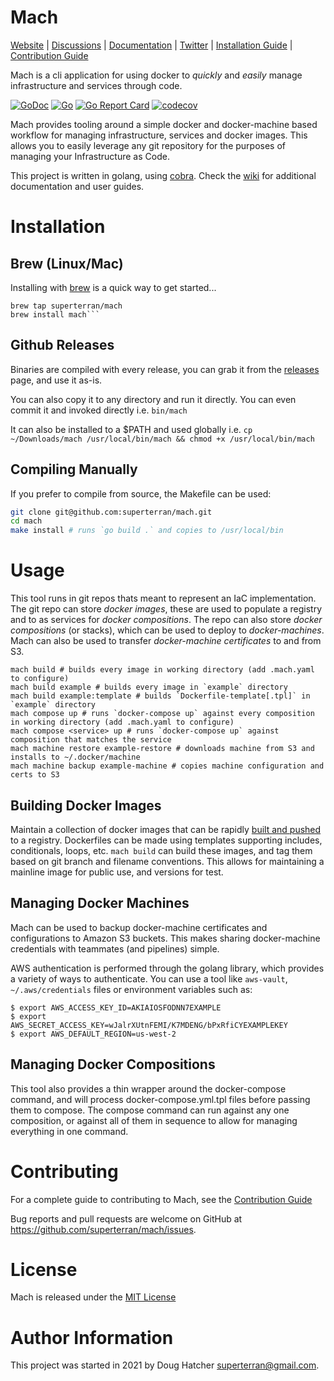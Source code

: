 # Mach

[Website](https://superterran.net/mach) |
[Discussions](https://github.com/superterran/mach/discussions) |
[Documentation](https://github.com/superterran/mach/wiki) |
[Twitter](https://twitter.com/superterran) |
[Installation Guide](https://github.com/superterran/mach/wiki/Installation) |
[Contribution Guide](CONTRIBUTING.md)

Mach is a cli application for using docker to *quickly* and *easily* manage infrastructure and services through code.

[![GoDoc](https://godoc.org/github.com/gohugoio/hugo?status.svg)](https://pkg.go.dev/github.com/superterran/mach)
[![Go](https://github.com/superterran/mach/actions/workflows/go.yml/badge.svg?branch=main)](https://github.com/superterran/mach/actions/workflows/go.yml) 
[![Go Report Card](https://goreportcard.com/badge/github.com/superterran/mach)](https://goreportcard.com/report/github.com/superterran/mach)
[![codecov](https://codecov.io/gh/superterran/mach/branch/main/graph/badge.svg?token=S48U2MJP9I)](https://codecov.io/gh/superterran/mach)

Mach provides tooling around a simple docker and docker-machine based workflow for managing infrastructure, services and docker images. This allows you to easily leverage any git repository for the purposes of managing your Infrastructure as Code. 

This project is written in golang, using [cobra](https://github.com/spf13/cobra). Check the [wiki](https://github.com/superterran/mach/wiki) for additional documentation and user guides. 
  
# Installation 

## Brew (Linux/Mac)

Installing with [brew](https://brew.sh/) is a quick way to get started...

```/bin/bash
brew tap superterran/mach
brew install mach```
```

## Github Releases

Binaries are compiled with every release, you can grab it from the [releases](https://github.com/superterran/mach/releases/) page, and use it as-is. 

You can also copy it to any directory and run it directly. You can even commit it and invoked directly i.e. `bin/mach`

It can also be installed to a $PATH and used globally i.e. `cp ~/Downloads/mach /usr/local/bin/mach && chmod +x /usr/local/bin/mach`

## Compiling Manually

If you prefer to compile from source, the Makefile can be used:

```bash
git clone git@github.com:superterran/mach.git 
cd mach
make install # runs `go build .` and copies to /usr/local/bin
```
# Usage

This tool runs in git repos thats meant to represent an IaC implementation. The git repo can store _docker images_, these are used to populate a registry and to as services for _docker compositions_. The repo can also store _docker compositions_ (or stacks), which can be used to deploy to _docker-machines_. Mach can also be used to transfer _docker-machine certificates_ to and from S3. 

```brew
mach build # builds every image in working directory (add .mach.yaml to configure)
mach build example # builds every image in `example` directory
mach build example:template # builds `Dockerfile-template[.tpl]` in `example` directory 
mach compose up # runs `docker-compose up` against every composition in working directory (add .mach.yaml to configure)
mach compose <service> up # runs `docker-compose up` against composition that matches the service
mach machine restore example-restore # downloads machine from S3 and installs to ~/.docker/machine
mach machine backup example-machine # copies machine configuration and certs to S3
```

## Building Docker Images

Maintain a collection of docker images that can be rapidly [built and pushed](https://github.com/superterran/mach/wiki/Build-Command) to a registry. Dockerfiles can be made using templates supporting includes, conditionals, loops, etc. `mach build` can build these images, and tag them based on git branch and filename conventions. This allows for maintaining a mainline image for public use, and versions for test. 

## Managing Docker Machines

Mach can be used to backup docker-machine certificates and configurations to Amazon S3 buckets. This makes sharing docker-machine credentials with teammates (and pipelines) simple.

AWS authentication is performed through the golang library, which provides a variety of ways to authenticate. You can use a tool like `aws-vault`, `~/.aws/credentials` files or environment variables such as:

```
$ export AWS_ACCESS_KEY_ID=AKIAIOSFODNN7EXAMPLE
$ export AWS_SECRET_ACCESS_KEY=wJalrXUtnFEMI/K7MDENG/bPxRfiCYEXAMPLEKEY
$ export AWS_DEFAULT_REGION=us-west-2
```
## Managing Docker Compositions

This tool also provides a thin wrapper around the docker-compose command, and will process docker-compose.yml.tpl files before passing them to compose. The compose command can run against any one composition, or against all of them in sequence to allow for managing everything in one command. 

# Contributing

For a complete guide to contributing to Mach, see the [Contribution Guide](CONTRIBUTING.md)

Bug reports and pull requests are welcome on GitHub at https://github.com/superterran/mach/issues. 

# License
Mach is released under the [MIT License](LICENSE)

# Author Information
This project was started in 2021 by Doug Hatcher <superterran@gmail.com>.
